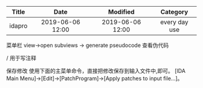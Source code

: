 | Title                | Date             | Modified         | Category          |
|:--------------------:|:----------------:|:----------------:|:-----------------:|
| idapro             | 2019-06-06 12:00 | 2019-06-06 12:00 | every day use            |




菜单栏 view->open subviews -> generate pseudocode   查看伪代码

/  用于写注释


保存修改 
使用下面的主菜单命令，直接把修改保存到输入文件中,即可。 
[IDA Main Menu]->[Edit]->[PatchProgram]->[Apply patches to input file…]。
